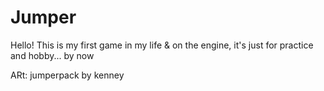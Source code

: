 # Jumper

Hello!
This is my first game in my life & on the engine, it's just for practice and hobby... by now


ARt: jumperpack by kenney

